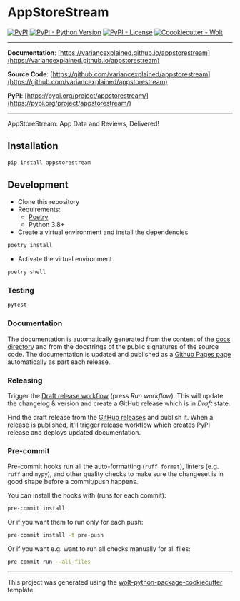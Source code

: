 # AppStoreStream

[![PyPI](https://img.shields.io/pypi/v/appstorestream?style=flat-square)](https://pypi.python.org/pypi/appstorestream/)
[![PyPI - Python Version](https://img.shields.io/pypi/pyversions/appstorestream?style=flat-square)](https://pypi.python.org/pypi/appstorestream/)
[![PyPI - License](https://img.shields.io/pypi/l/appstorestream?style=flat-square)](https://pypi.python.org/pypi/appstorestream/)
[![Coookiecutter - Wolt](https://img.shields.io/badge/cookiecutter-Wolt-00c2e8?style=flat-square&logo=cookiecutter&logoColor=D4AA00&link=https://github.com/woltapp/wolt-python-package-cookiecutter)](https://github.com/woltapp/wolt-python-package-cookiecutter)


---

**Documentation**: [https://variancexplained.github.io/appstorestream](https://variancexplained.github.io/appstorestream)

**Source Code**: [https://github.com/variancexplained/appstorestream](https://github.com/variancexplained/appstorestream)

**PyPI**: [https://pypi.org/project/appstorestream/](https://pypi.org/project/appstorestream/)

---

AppStoreStream: App Data and Reviews, Delivered!

## Installation

```sh
pip install appstorestream
```

## Development

* Clone this repository
* Requirements:
  * [Poetry](https://python-poetry.org/)
  * Python 3.8+
* Create a virtual environment and install the dependencies

```sh
poetry install
```

* Activate the virtual environment

```sh
poetry shell
```

### Testing

```sh
pytest
```

### Documentation

The documentation is automatically generated from the content of the [docs directory](https://github.com/variancexplained/appstorestream/tree/master/docs) and from the docstrings
 of the public signatures of the source code. The documentation is updated and published as a [Github Pages page](https://pages.github.com/) automatically as part each release.

### Releasing

Trigger the [Draft release workflow](https://github.com/variancexplained/appstorestream/actions/workflows/draft_release.yml)
(press _Run workflow_). This will update the changelog & version and create a GitHub release which is in _Draft_ state.

Find the draft release from the
[GitHub releases](https://github.com/variancexplained/appstorestream/releases) and publish it. When
 a release is published, it'll trigger [release](https://github.com/variancexplained/appstorestream/blob/master/.github/workflows/release.yml) workflow which creates PyPI
 release and deploys updated documentation.

### Pre-commit

Pre-commit hooks run all the auto-formatting (`ruff format`), linters (e.g. `ruff` and `mypy`), and other quality
 checks to make sure the changeset is in good shape before a commit/push happens.

You can install the hooks with (runs for each commit):

```sh
pre-commit install
```

Or if you want them to run only for each push:

```sh
pre-commit install -t pre-push
```

Or if you want e.g. want to run all checks manually for all files:

```sh
pre-commit run --all-files
```

---

This project was generated using the [wolt-python-package-cookiecutter](https://github.com/woltapp/wolt-python-package-cookiecutter) template.
